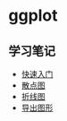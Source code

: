 # ggplot

## 学习笔记

- [快速入门](1_intro.md)
- [散点图](chart_scatter.md)
- [折线图](chart_line.md)
- [导出图形](output.md)
